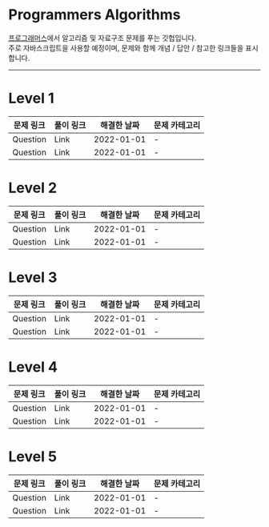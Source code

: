 # Programmers Algorithms

[프로그래머스](https://school.programmers.co.kr/learn/challenges)에서 알고리즘 및 자료구조 문제를 푸는 깃헙입니다.
<br />
주로 자바스크립트을 사용할 예정이며, 문제와 함께 개념 / 답안 / 참고한 링크들을 표시합니다.

---

# Level 1

| 문제 링크 | 풀이 링크 | 해결한 날짜 | 문제 카테고리 |
| --------- | --------- | ----------- | ------------- |
| Question  | Link      | 2022-01-01  | -             |
| Question  | Link      | 2022-01-01  | -             |

# Level 2

| 문제 링크 | 풀이 링크 | 해결한 날짜 | 문제 카테고리 |
| --------- | --------- | ----------- | ------------- |
| Question  | Link      | 2022-01-01  | -             |
| Question  | Link      | 2022-01-01  | -             |

# Level 3

| 문제 링크 | 풀이 링크 | 해결한 날짜 | 문제 카테고리 |
| --------- | --------- | ----------- | ------------- |
| Question  | Link      | 2022-01-01  | -             |
| Question  | Link      | 2022-01-01  | -             |

# Level 4

| 문제 링크 | 풀이 링크 | 해결한 날짜 | 문제 카테고리 |
| --------- | --------- | ----------- | ------------- |
| Question  | Link      | 2022-01-01  | -             |
| Question  | Link      | 2022-01-01  | -             |

# Level 5

| 문제 링크 | 풀이 링크 | 해결한 날짜 | 문제 카테고리 |
| --------- | --------- | ----------- | ------------- |
| Question  | Link      | 2022-01-01  | -             |
| Question  | Link      | 2022-01-01  | -             |
